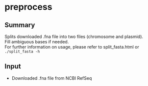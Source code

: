 # preprocess

## Summary
Splits downloaded .fna file into two files (chromosome and plasmid).  
Fill ambiguous bases if needed.  
For further information on usage, please refer to split_fasta.html or `./split_fasta -h`

## Input
* Downloaded .fna file from NCBI RefSeq
